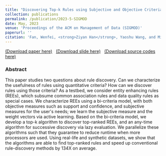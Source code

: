 ```yaml
---
title: "Discovering Top-k Rules using Subjective and Objective Criteria"
collection: publications
permalink: /publication/2023-5-SIGMOD
date: May, 2023
venue: 'Proceedings of the ACM on Management of Data (SIGMOD)'
paperurl: ''
citation: 'Fan, Wenfei, <strong>Ziyan Han</strong>, Yaoshu Wang, and Min Xie, 2023. Discovering Top-k Rules using Subjective and Objective Criteria. Proceedings of the ACM on Management of Data (SIGMOD), 1(1), pp.1-29.'
---
```

[(Download paper here)](https://philo-vanguard.github.io/files/papers/Rule-Discovery-Top-k-SIGMOD23.pdf)&nbsp;&nbsp;
[(Download slide here)](https://philo-vanguard.github.io/files/slides/Rule-Discovery-Top-k-SIGMOD23.pptx)&nbsp;&nbsp;
[(Download source codes here)](https://github.com/philo-vanguard/PTopk-Miner)


### Abstract

This paper studies two questions about rule discovery. Can we characterize the usefulness of rules using quantitative criteria? How can we discover rules using those criteria? As a testbed, we consider entity enhancing rules (REEs), which subsume common association rules and data quality rules as special cases. We characterize REEs using a bi-criteria model, with both objective measures such as support and confidence, and subjective measures for the user's needs; we learn the subjective measure and the weight vectors via active learning. Based on the bi-criteria model, we develop a top-k algorithm to discover top-ranked REEs, and an any-time algorithm for successive discovery via lazy evaluation. We parallelize these algorithms such that they guarantee to reduce runtime when more processors are used. Using real-life and synthetic datasets, we show that the algorithms are able to find top-ranked rules and speed up conventional rule-discovery methods by 134X on average.
